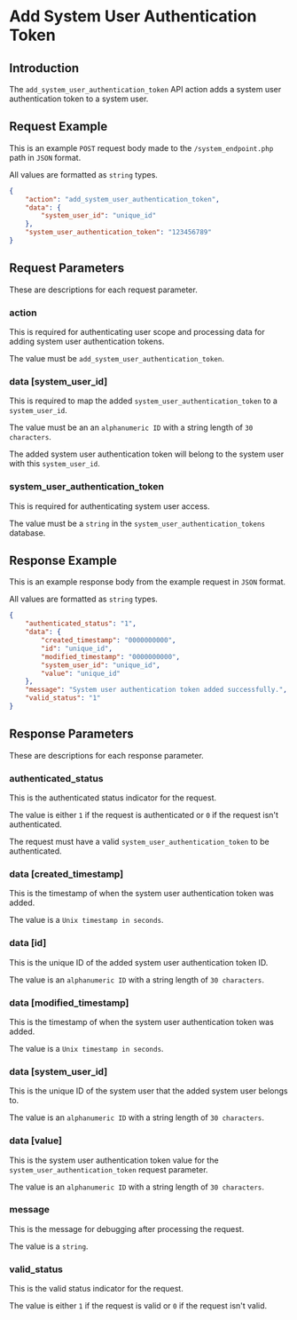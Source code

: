 # Add System User Authentication Token

## Introduction

The `add_system_user_authentication_token` API action adds a system user authentication token to a system user.

## Request Example

This is an example `POST` request body made to the `/system_endpoint.php` path in `JSON` format.

All values are formatted as `string` types.

```json
{
    "action": "add_system_user_authentication_token",
    "data": {
        "system_user_id": "unique_id"
    },
    "system_user_authentication_token": "123456789"
}
```

## Request Parameters

These are descriptions for each request parameter.

### action

This is required for authenticating user scope and processing data for adding system user authentication tokens.

The value must be `add_system_user_authentication_token`.

### data [system_user_id]

This is required to map the added `system_user_authentication_token` to a `system_user_id`.

The value must be an an `alphanumeric ID` with a string length of `30 characters`.

The added system user authentication token will belong to the system user with this `system_user_id`.

### system_user_authentication_token

This is required for authenticating system user access.

The value must be a `string` in the `system_user_authentication_tokens` database.

## Response Example

This is an example response body from the example request in `JSON` format.

All values are formatted as `string` types.

```json
{
    "authenticated_status": "1",
    "data": {
        "created_timestamp": "0000000000",
        "id": "unique_id",
        "modified_timestamp": "0000000000",
        "system_user_id": "unique_id",
        "value": "unique_id"
    },
    "message": "System user authentication token added successfully.",
    "valid_status": "1"
}
```

## Response Parameters

These are descriptions for each response parameter.

### authenticated_status

This is the authenticated status indicator for the request.

The value is either `1` if the request is authenticated or `0` if the request isn't authenticated.

The request must have a valid `system_user_authentication_token` to be authenticated.

### data [created_timestamp]

This is the timestamp of when the system user authentication token was added.

The value is a `Unix timestamp in seconds`.

### data [id]

This is the unique ID of the added system user authentication token ID.

The value is an `alphanumeric ID` with a string length of `30 characters`.

### data [modified_timestamp]

This is the timestamp of when the system user authentication token was added.

The value is a `Unix timestamp in seconds`.

### data [system_user_id]

This is the unique ID of the system user that the added system user belongs to.

The value is an `alphanumeric ID` with a string length of `30 characters`.

### data [value]

This is the system user authentication token value for the `system_user_authentication_token` request parameter.

The value is an `alphanumeric ID` with a string length of `30 characters`.

### message

This is the message for debugging after processing the request.

The value is a `string`.

### valid_status

This is the valid status indicator for the request.

The value is either `1` if the request is valid or `0` if the request isn't valid.
